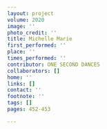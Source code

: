 ```yaml
---
layout: project
volume: 2020
image: ''
photo_credit: ''
title: Michelle Marie
first_performed: ''
place: ''
times_performed: ''
contributor: ONE SECOND DANCES
collaborators: []
home: ''
links: []
contact: ''
footnote: ''
tags: []
pages: 452-453

---
```




